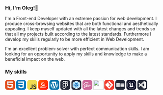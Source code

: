 ### Hi, I'm Oleg!👋

I'm a Front-end Developer with an extreme passion for web development. I produce cross-browsing websites that are both functional and aesthetically appealing. I keep myself updated with all the latest changes and trends so that all my projects built according to the latest standards. Furthermore I develop my skills regularly to be more efficient in  Web Development.

I'm an excellent problem-solver with perfect communication skills. I am looking for an opportunity to apply my skills and knowledge to make a beneficial impact on the web.






### My skills
<img width="32" height="32" src="https://github.com/tandpfun/skill-icons/blob/main/icons/HTML.svg" alt="" /> <img width="32" height="32" src="https://github.com/tandpfun/skill-icons/blob/main/icons/CSS.svg" alt="" /> <img width="32" height="32" src="https://github.com/tandpfun/skill-icons/blob/main/icons/JavaScript.svg" alt="" /> <img width="32" height="32" src="https://github.com/tandpfun/skill-icons/blob/main/icons/JQuery.svg" alt="" /> <img width="32" height="32" src="https://github.com/tandpfun/skill-icons/blob/main/icons/Wordpress.svg" alt="" /> <img width="32" height="32" src="https://github.com/tandpfun/skill-icons/blob/main/icons/Figma-Dark.svg" alt="" /> <img width="32" height="32" src="https://github.com/tandpfun/skill-icons/blob/main/icons/Webpack-Dark.svg" alt="" /> <img width="32" height="32" src="https://github.com/tandpfun/skill-icons/blob/main/icons/Sass.svg" alt="" /> <img width="32" height="32" src="https://github.com/tandpfun/skill-icons/blob/main/icons/Npm-Dark.svg" alt="" /> <img width="32" height="32" src="https://github.com/tandpfun/skill-icons/blob/main/icons/Git.svg" alt="" /> <img width="32" height="32" src="https://github.com/tandpfun/skill-icons/blob/main/icons/Ableton-Dark.svg" alt="" /> <img width="32" height="32" src="https://github.com/tandpfun/skill-icons/blob/main/icons/UnrealEngine.svg" alt="" /> <img width="32" height="32" src="https://github.com/tandpfun/skill-icons/blob/main/icons/VSCode-Dark.svg" alt="" /> 

















